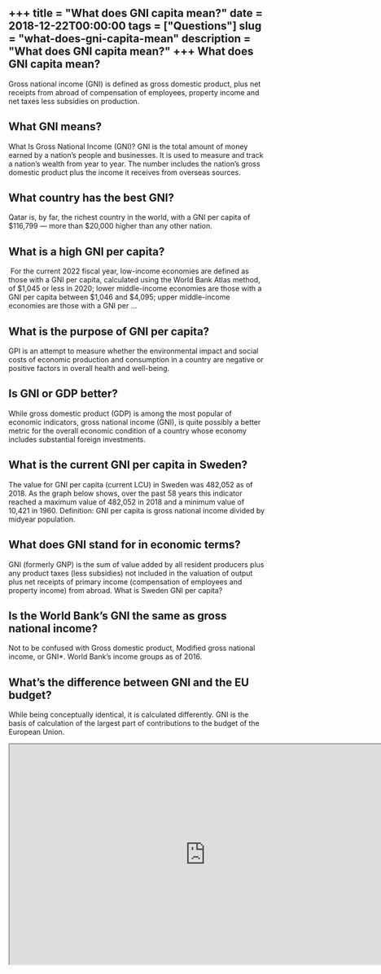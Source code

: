 +++
title = "What does GNI capita mean?"
date = 2018-12-22T00:00:00
tags = ["Questions"]
slug = "what-does-gni-capita-mean"
description = "What does GNI capita mean?"
+++
What does GNI capita mean?
--------------------------

Gross national income (GNI) is defined as gross domestic product, plus net receipts from abroad of compensation of employees, property income and net taxes less subsidies on production.

What GNI means?
---------------

What Is Gross National Income (GNI)? GNI is the total amount of money earned by a nation’s people and businesses. It is used to measure and track a nation’s wealth from year to year. The number includes the nation’s gross domestic product plus the income it receives from overseas sources.

What country has the best GNI?
------------------------------

Qatar is, by far, the richest country in the world, with a GNI per capita of $116,799 — more than $20,000 higher than any other nation.

What is a high GNI per capita?
------------------------------

﻿﻿ For the current 2022 fiscal year, low-income economies are defined as those with a GNI per capita, calculated using the World Bank Atlas method, of $1,045 or less in 2020; lower middle-income economies are those with a GNI per capita between $1,046 and $4,095; upper middle-income economies are those with a GNI per …

What is the purpose of GNI per capita?
--------------------------------------

GPI is an attempt to measure whether the environmental impact and social costs of economic production and consumption in a country are negative or positive factors in overall health and well-being.

Is GNI or GDP better?
---------------------

While gross domestic product (GDP) is among the most popular of economic indicators, gross national income (GNI), is quite possibly a better metric for the overall economic condition of a country whose economy includes substantial foreign investments.

What is the current GNI per capita in Sweden?
---------------------------------------------

The value for GNI per capita (current LCU) in Sweden was 482,052 as of 2018. As the graph below shows, over the past 58 years this indicator reached a maximum value of 482,052 in 2018 and a minimum value of 10,421 in 1960. Definition: GNI per capita is gross national income divided by midyear population.

What does GNI stand for in economic terms?
------------------------------------------

GNI (formerly GNP) is the sum of value added by all resident producers plus any product taxes (less subsidies) not included in the valuation of output plus net receipts of primary income (compensation of employees and property income) from abroad. What is Sweden GNI per capita?

Is the World Bank’s GNI the same as gross national income?
----------------------------------------------------------

Not to be confused with Gross domestic product, Modified gross national income, or GNI\*. World Bank’s income groups as of 2016.

What’s the difference between GNI and the EU budget?
----------------------------------------------------

While being conceptually identical, it is calculated differently. GNI is the basis of calculation of the largest part of contributions to the budget of the European Union.

<iframe allow="accelerometer; autoplay; clipboard-write; encrypted-media; gyroscope; picture-in-picture" allowfullscreen="" class="__youtube_prefs__  epyt-is-override  no-lazyload" data-no-lazy="1" data-origheight="433" data-origwidth="770" data-skipgform_ajax_framebjll="" height="433" id="_ytid_58729" loading="lazy" src="https://www.youtube.com/embed/GQT4unko248?enablejsapi=1&autoplay=0&cc_load_policy=0&cc_lang_pref=&iv_load_policy=1&loop=0&modestbranding=0&rel=1&fs=1&playsinline=0&autohide=2&theme=dark&color=red&controls=1&" title="YouTube player" width="770"></iframe>